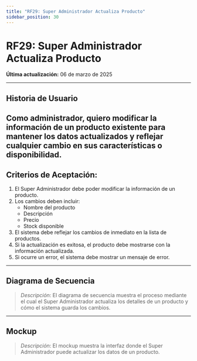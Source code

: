 ```yaml
---
title: "RF29: Super Administrador Actualiza Producto"  
sidebar_position: 30
---
```


# RF29: Super Administrador Actualiza Producto  

**Última actualización:** 06 de marzo de 2025  

---

## Historia de Usuario  
Como administrador, quiero modificar la información de un producto existente para mantener los datos actualizados y reflejar cualquier cambio en sus características o disponibilidad.
---

## **Criterios de Aceptación:**  

1. El Super Administrador debe poder modificar la información de un producto.  
2. Los cambios deben incluir:  
   - Nombre del producto  
   - Descripción  
   - Precio  
   - Stock disponible  
3. El sistema debe reflejar los cambios de inmediato en la lista de productos.  
4. Si la actualización es exitosa, el producto debe mostrarse con la información actualizada.  
5. Si ocurre un error, el sistema debe mostrar un mensaje de error.  

---

## **Diagrama de Secuencia**  

> *Descripción*: El diagrama de secuencia muestra el proceso mediante el cual el Super Administrador actualiza los detalles de un producto y cómo el sistema guarda los cambios.  

---

## **Mockup**  

> *Descripción*: El mockup muestra la interfaz donde el Super Administrador puede actualizar los datos de un producto.  
